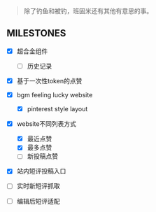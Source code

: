 > 除了钓鱼和被钓，班固米还有其他有意思的事。
## MILESTONES
- [x] 超合金组件
  - [ ] 历史记录
- [x] 基于一次性token的点赞
- [x] bgm feeling lucky website
  - [x] pinterest style layout
- [x] website不同列表方式
  - [x] 最近点赞
  - [x] 最多点赞
  - [ ] 新投稿点赞 
- [x] 站内短评投稿入口
- [ ] 实时新短评抓取
- [ ] 编辑后短评适配


